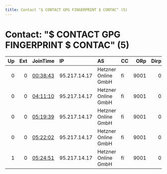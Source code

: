 ```yaml
---
title: Contact "$ CONTACT GPG FINGERPRINT $ CONTAC" (5)
---
```


# Contact: "$ CONTACT GPG FINGERPRINT $ CONTAC" (5)

|   Up |   Ext | JoinTime                                                                                            | IP           | AS                  | CC   |   ORp |   Dirp | OS    | Version   | Nickname     |   eFamMembers |
|-----:|------:|:----------------------------------------------------------------------------------------------------|:-------------|:--------------------|:-----|------:|-------:|:------|:----------|:-------------|--------------:|
|    0 |     0 | [00:38:43](https://metrics.torproject.org/rs.html#details/7A9D848E256241915A90753385BED9DE0B4C5EC4) | 95.217.14.17 | Hetzner Online GmbH | fi   |  9001 |      0 | Linux | 0.4.1.9   | freedomnet51 |             1 |
|    0 |     0 | [04:11:10](https://metrics.torproject.org/rs.html#details/13B20F312802B7ED99314860ED04BF97582146E4) | 95.217.14.17 | Hetzner Online GmbH | fi   |  9001 |      0 | Linux | 0.4.3.5   | freedomnet51 |             1 |
|    0 |     0 | [05:19:39](https://metrics.torproject.org/rs.html#details/6CB7F34D5EBE3BC754F1B90BDE1C9F9BE58F4E5B) | 95.217.14.17 | Hetzner Online GmbH | fi   |  9001 |      0 | Linux | 0.4.3.5   | freedomnet51 |             1 |
|    0 |     0 | [05:22:02](https://metrics.torproject.org/rs.html#details/4BD817AD0A364F6885261AD79AEA05BCF5F6BCDC) | 95.217.14.17 | Hetzner Online GmbH | fi   |  9001 |      0 | Linux | 0.4.3.5   | freedomnet51 |             1 |
|    1 |     0 | [05:24:51](https://metrics.torproject.org/rs.html#details/879370F54AA1162ED85783996CAA963E642B3056) | 95.217.14.17 | Hetzner Online GmbH | fi   |  9001 |      0 | Linux | 0.4.3.5   | freedomnet51 |             1 |
